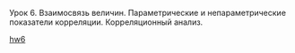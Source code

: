 Урок 6. Взаимосвязь величин. Параметрические и непараметрические показатели корреляции. Корреляционный анализ.

[hw6](https://nbviewer.org/urls/bitbucket.org/raduntsev/tv/raw/111/6/hw6.ipynb)